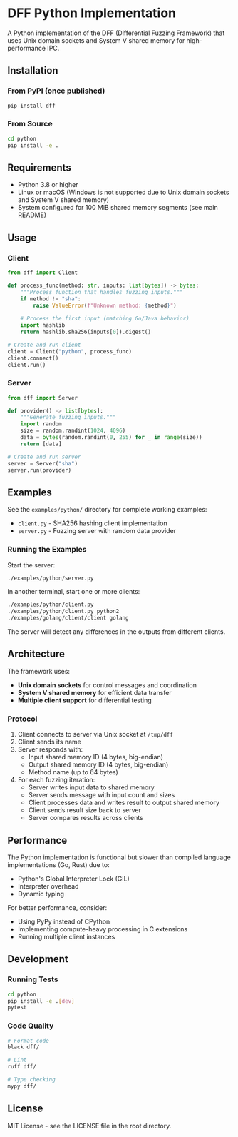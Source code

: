 # DFF Python Implementation

A Python implementation of the DFF (Differential Fuzzing Framework) that uses Unix domain sockets and System V shared memory for high-performance IPC.

## Installation

### From PyPI (once published)

```bash
pip install dff
```

### From Source

```bash
cd python
pip install -e .
```

## Requirements

- Python 3.8 or higher
- Linux or macOS (Windows is not supported due to Unix domain sockets and System V shared memory)
- System configured for 100 MiB shared memory segments (see main README)

## Usage

### Client

```python
from dff import Client

def process_func(method: str, inputs: list[bytes]) -> bytes:
    """Process function that handles fuzzing inputs."""
    if method != "sha":
        raise ValueError(f"Unknown method: {method}")
    
    # Process the first input (matching Go/Java behavior)
    import hashlib
    return hashlib.sha256(inputs[0]).digest()

# Create and run client
client = Client("python", process_func)
client.connect()
client.run()
```

### Server

```python
from dff import Server

def provider() -> list[bytes]:
    """Generate fuzzing inputs."""
    import random
    size = random.randint(1024, 4096)
    data = bytes(random.randint(0, 255) for _ in range(size))
    return [data]

# Create and run server
server = Server("sha")
server.run(provider)
```

## Examples

See the `examples/python/` directory for complete working examples:

- `client.py` - SHA256 hashing client implementation
- `server.py` - Fuzzing server with random data provider

### Running the Examples

Start the server:
```bash
./examples/python/server.py
```

In another terminal, start one or more clients:
```bash
./examples/python/client.py
./examples/python/client.py python2
./examples/golang/client/client golang
```

The server will detect any differences in the outputs from different clients.

## Architecture

The framework uses:
- **Unix domain sockets** for control messages and coordination
- **System V shared memory** for efficient data transfer
- **Multiple client support** for differential testing

### Protocol

1. Client connects to server via Unix socket at `/tmp/dff`
2. Client sends its name
3. Server responds with:
   - Input shared memory ID (4 bytes, big-endian)
   - Output shared memory ID (4 bytes, big-endian)
   - Method name (up to 64 bytes)
4. For each fuzzing iteration:
   - Server writes input data to shared memory
   - Server sends message with input count and sizes
   - Client processes data and writes result to output shared memory
   - Client sends result size back to server
   - Server compares results across clients

## Performance

The Python implementation is functional but slower than compiled language implementations (Go, Rust) due to:
- Python's Global Interpreter Lock (GIL)
- Interpreter overhead
- Dynamic typing

For better performance, consider:
- Using PyPy instead of CPython
- Implementing compute-heavy processing in C extensions
- Running multiple client instances

## Development

### Running Tests

```bash
cd python
pip install -e .[dev]
pytest
```

### Code Quality

```bash
# Format code
black dff/

# Lint
ruff dff/

# Type checking
mypy dff/
```

## License

MIT License - see the LICENSE file in the root directory.